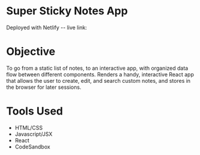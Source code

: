 # Super Sticky Notes App
Deployed with Netlify -- live link: 

<h1>Objective</h1>
<p>To go from a static list of notes, to an interactive app, with organized data flow between different components. Renders a handy, interactive React app that allows the user to create, edit, and search custom notes, and stores in the browser for later sessions.

<h1>Tools Used</h1>
<ul>
<li>HTML/CSS</li>
<li>Javascript/JSX</li>
<li>React</li>
<li>CodeSandbox</li>
</ul>